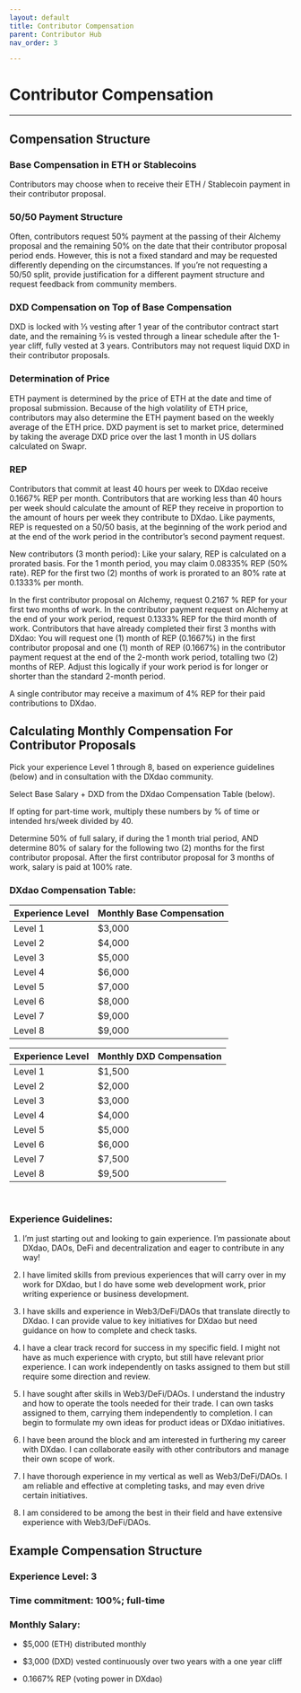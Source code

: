 ```yaml
---
layout: default
title: Contributor Compensation
parent: Contributor Hub
nav_order: 3

---
```


# Contributor Compensation

___

## Compensation Structure

### Base Compensation in ETH or Stablecoins
Contributors may choose when to receive their ETH / Stablecoin payment in their contributor proposal.

### 50/50 Payment Structure

Often, contributors request 50% payment at the passing of their Alchemy proposal and the remaining 50% on the date that their contributor proposal period ends. However, this is not a fixed standard and may be requested differently depending on the circumstances. If you’re not requesting a 50/50 split, provide justification for a different payment structure and request feedback from community members.

### DXD Compensation on Top of Base Compensation
DXD is locked with ⅓ vesting after 1 year of the contributor contract start date, and the remaining ⅔ is vested through a linear schedule after the 1-year cliff, fully vested at 3 years. Contributors may not request liquid DXD in their contributor proposals.

### Determination of Price
ETH payment is determined by the price of ETH at the date and time of proposal submission. Because of the high volatility of ETH price, contributors may also determine the ETH payment based on the weekly average of the ETH price.
DXD payment is set to market price, determined by taking the average DXD price over the last 1 month in US dollars calculated on Swapr.

### REP
Contributors that commit at least 40 hours per week to DXdao receive 0.1667% REP per month. Contributors that are working less than 40 hours per week should calculate the amount of REP they receive in proportion to the amount of hours per week they contribute to DXdao. Like payments, REP is requested on a 50/50 basis, at the beginning of the work period and at the end of the work period in the contributor’s second payment request.

New contributors (3 month period): Like your salary, REP is calculated on a prorated basis. For the 1 month period, you may claim 0.08335% REP (50% rate). REP for the first two (2) months of work is prorated to an 80% rate at 0.1333% per month.

In the first contributor proposal on Alchemy, request 0.2167 % REP for your first two months of work.
In the contributor payment request on Alchemy at the end of your work period, request 0.1333% REP for the third month of work.
Contributors that have already completed their first 3 months with DXdao: You will request one (1) month of REP (0.1667%) in the first contributor proposal and one (1) month of REP (0.1667%) in the contributor payment request at the end of the 2-month work period, totalling two (2) months of REP. Adjust this logically if your work period is for longer or shorter than the standard 2-month period.

A single contributor may receive a maximum of 4% REP for their paid contributions to DXdao.

## Calculating Monthly Compensation For Contributor Proposals

Pick your experience Level 1 through 8, based on experience guidelines (below) and in consultation with the DXdao community.

Select Base Salary + DXD from the DXdao Compensation Table (below).

If opting for part-time work, multiply these numbers by % of time or intended hrs/week divided by 40.

Determine 50% of full salary, if during the 1 month trial period, AND determine 80% of salary for the following two (2) months for the first contributor proposal. After the first contributor proposal for 3 months of work, salary is paid at 100% rate.

### DXdao Compensation Table:

| Experience Level | Monthly Base Compensation |
|:-----------------|:--------------------------|
| Level 1          | $3,000                    |
| Level 2          | $4,000                    |
| Level 3          | $5,000                    |
| Level 4          | $6,000                    |
| Level 5          | $7,000                    |
| Level 6          | $8,000                    |
| Level 7          | $9,000                    |
| Level 8          | $9,000                    |

| Experience Level | Monthly DXD Compensation |
|:-----------------|:--------------------------|
| Level 1          | $1,500                    |
| Level 2          | $2,000                    |
| Level 3          | $3,000                    |
| Level 4          | $4,000                    |
| Level 5          | $5,000                    |
| Level 6          | $6,000                    |
| Level 7          | $7,500                    |
| Level 8          | $9,500                    |


⠀
### Experience Guidelines:

1.  I’m just starting out and looking to gain experience. I’m passionate about DXdao, DAOs, DeFi and decentralization and eager to contribute in any way!
    
2.  I have limited skills from previous experiences that will carry over in my work for DXdao, but I do have some web development work, prior writing experience or business development.
    
3.  I have skills and experience in Web3/DeFi/DAOs that translate directly to DXdao. I can provide value to key initiatives for DXdao but need guidance on how to complete and check tasks.
    
4.  I have a clear track record for success in my specific field. I might not have as much experience with crypto, but still have relevant prior experience. I can work independently on tasks assigned to them but still require some direction and review.
    
5.  I have sought after skills in Web3/DeFi/DAOs. I understand the industry and how to operate the tools needed for their trade. I can own tasks assigned to them, carrying them independently to completion. I can begin to formulate my own ideas for product ideas or DXdao initiatives.

6. I have been around the block and am interested in furthering my career with DXdao.  I can collaborate easily with other contributors and manage their own scope of work.

7. I have thorough experience in my vertical as well as Web3/DeFi/DAOs. I am reliable and effective at completing tasks, and may even drive certain initiatives.

8. I am considered to be among the best in their field and have extensive experience with Web3/DeFi/DAOs. 

## Example Compensation Structure
    
### **Experience Level**: 3

### **Time commitment**: 100%; full-time

### **Monthly Salary**:
    
-   $5,000 (ETH) distributed monthly
    
-   $3,000 (DXD) vested continuously over two years with a one year cliff
    
-   0.1667% REP (voting power in DXdao)
    





⠀